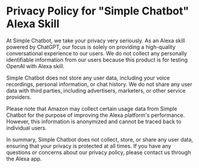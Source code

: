<h1>Privacy Policy for "Simple Chatbot" Alexa Skill</h1>
<p>At Simple Chatbot, we take your privacy very seriously. As an Alexa skill powered by ChatGPT, our focus is solely on providing a high-quality conversational experience to our users. We do not collect any personally identifiable information from our users because this product is for testing OpenAI with Alexa skill.</p>

<p>Simple Chatbot does not store any user data, including your voice recordings, personal information, or chat history. We do not share any user data with third parties, including advertisers, marketers, or other service providers.</p>

<p>Please note that Amazon may collect certain usage data from Simple Chatbot for the purpose of improving the Alexa platform's performance. However, this information is anonymized and cannot be traced back to individual users.</p>

<p>In summary, Simple Chatbot does not collect, store, or share any user data, ensuring that your privacy is protected at all times. If you have any questions or concerns about our privacy policy, please contact us through the Alexa app.</p>

